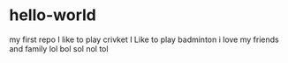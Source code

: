 # hello-world
my first repo
I like to play crivket
I Like to play badminton
i love my friends and family
lol
bol
sol
nol
tol
